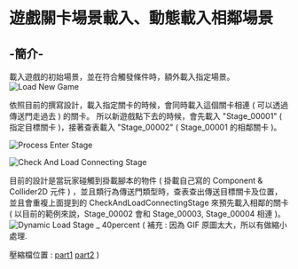 # 遊戲關卡場景載入、動態載入相鄰場景

## -簡介-
載入遊戲的初始場景，並在符合觸發條件時，額外載入指定場景。
![Load New Game](https://i.ibb.co/FJ3rVdg/Load-New-Game.gif)


依照目前的撰寫設計，載入指定關卡的時候，會同時載入這個關卡相連 ( 可以透過傳送門走過去 ) 的關卡。
所以新遊戲點下去的時候，會先載入 "Stage_00001" ( 指定目標關卡 )，接著查表載入 "Stage_00002" ( Stage_00001 的相鄰關卡 )。

![Process Enter Stage](https://i.ibb.co/xjr1LvM/Process-Enter-Stage.png)

![Check And Load Connecting Stage](https://i.ibb.co/KNrHj42/Check-And-Load-Connecting-Stage.png)

目前的設計是當玩家碰觸到掛載腳本的物件 ( 掛載自己寫的 Component & Collider2D 元件 ) ，並且類行為傳送門類型時，查表查出傳送目標關卡及位置，並且會重複上面提到的 CheckAndLoadConnectingStage 來預先載入相鄰的關卡 ( 以目前的範例來說，Stage_00002 會和 Stage_00003, Stage_00004 相連 )。
![Dynamic Load Stage _ 40percent](https://i.ibb.co/vcMZbXs/Dynamic-Load-Stage-40percent.gif)
( 補充 : 因為 GIF 原圖太大，所以有做縮小處理.

 壓縮檔位置 : [part1](https://github.com/CEAlbertHo/WorkDemonstration_UnityProjectBuildingExample/blob/master/MarkdownPicsArchive/%E9%81%8A%E6%88%B2%E9%97%9C%E5%8D%A1%E5%A0%B4%E6%99%AF%E8%BC%89%E5%85%A5%E3%80%81%E5%8B%95%E6%85%8B%E8%BC%89%E5%85%A5%E7%9B%B8%E9%84%B0%E5%A0%B4%E6%99%AF%20_%20Pics/Dynamic%20Load%20Stage%20_%20Original%20Size.part1.rar) [part2](https://github.com/CEAlbertHo/WorkDemonstration_UnityProjectBuildingExample/blob/master/MarkdownPicsArchive/%E9%81%8A%E6%88%B2%E9%97%9C%E5%8D%A1%E5%A0%B4%E6%99%AF%E8%BC%89%E5%85%A5%E3%80%81%E5%8B%95%E6%85%8B%E8%BC%89%E5%85%A5%E7%9B%B8%E9%84%B0%E5%A0%B4%E6%99%AF%20_%20Pics/Dynamic%20Load%20Stage%20_%20Original%20Size.part2.rar) )
